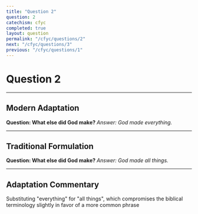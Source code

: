 ```yaml
---
title: "Question 2"
question: 2
catechism: cfyc
completed: true
layout: question
permalink: "/cfyc/questions/2"
next: "/cfyc/questions/3"
previous: "/cfyc/questions/1"
---
```

# Question 2
---
## Modern Adaptation
<strong>
    Question: What else did God make?
</strong>

<em>
    Answer: God made everything.
</em>

---
## Traditional Formulation
<strong>
    Question: What else did God make?
</strong>

<em>
    Answer: God made all things.
</em>

---
## Adaptation Commentary
Substituting "everything" for "all things", which compromises the biblical terminology
slightly in favor of a more common phrase
